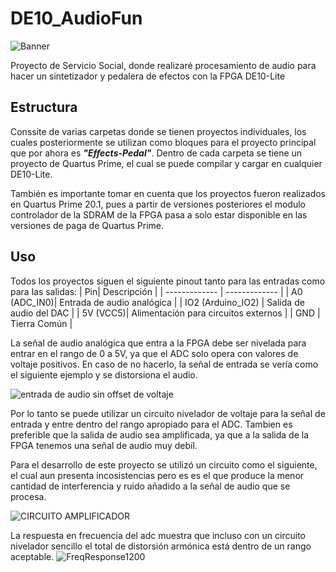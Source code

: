 # DE10_AudioFun

![Banner](https://user-images.githubusercontent.com/9735721/215595795-00e77a50-db76-4c55-bf58-ca0886cf65de.png)


Proyecto de Servicio Social, donde realizaré procesamiento de audio para hacer un sintetizador y pedalera de efectos con la FPGA DE10-Lite



## Estructura
Conssite de varias carpetas donde se tienen proyectos individuales, los cuales posteriormente se utilizan como bloques para el proyecto principal que por ahora es ***"Effects-Pedal"***. Dentro de cada carpeta se tiene un proyecto de Quartus Prime, el cual se puede compilar y cargar en cualquier DE10-Lite. 

También es importante tomar en cuenta que los proyectos fueron realizados en Quartus Prime 20.1, pues a partir de versiones posteriores el modulo controlador de la SDRAM de la FPGA pasa a solo estar disponible en las versiones de paga de Quartus Prime.




## Uso

Todos los proyectos siguen el siguiente pinout tanto para las entradas como para las salidas:
| Pin| Descripción |
| ------------- | ------------- |
| A0 (ADC_IN0)| Entrada de audio analógica  |
| IO2 (Arduino_IO2)  | Salida de audio del DAC  |
| 5V (VCC5)| Alimentación para circuitos externos |
| GND  |  Tierra Común  |

La señal de audio analógica que entra a la FPGA debe ser nivelada para entrar en el rango de 0 a 5V, ya que el ADC solo opera con valores de voltaje positivos. En caso de no hacerlo, la señal de entrada se vería como el siguiente ejemplo y se distorsiona el audio.

![entrada de audio sin offset de voltaje](https://user-images.githubusercontent.com/9735721/218288852-55d38257-8de1-4a95-9a18-44cfaa98c755.png)


Por lo tanto se puede utilizar un circuito nivelador de voltaje para la señal de entrada y entre dentro del rango apropiado para el ADC. Tambien es preferible que la salida de audio sea amplificada, ya que a la salida de la FPGA tenemos una señal de audio muy debíl.

Para el desarrollo de este proyecto se utilizó un circuito como el siguiente, el cual aun presenta incosistencias pero es es el que produce la menor cantidad de interferencia y ruido añadido a la señal de audio que se procesa.


![CIRCUITO AMPLIFICADOR](https://user-images.githubusercontent.com/9735721/218288832-148a48d7-123a-40c6-9e0f-f6ca73fd0c17.png)



La respuesta en frecuencia del adc muestra que incluso con un circuito nivelador sencillo el total de distorsión armónica está dentro de un rango aceptable.
![FreqResponse1200](https://user-images.githubusercontent.com/9735721/218288911-2d41bf02-f93a-4ab0-9854-2ace07bf7d4b.png)









